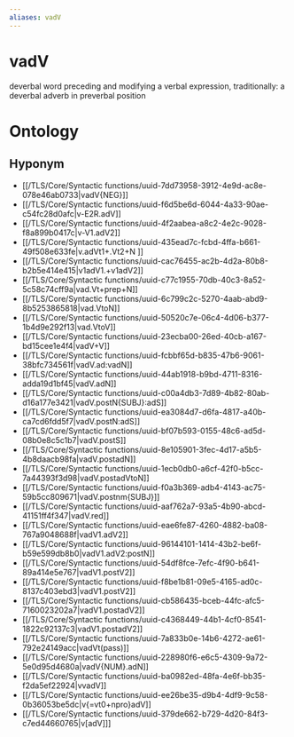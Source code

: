```yaml
---
aliases: vadV
---
```

# vadV

deverbal word preceding and modifying a verbal expression, traditionally: a deverbal adverb in preverbal position
> 
# Ontology

## Hyponym
- [[/TLS/Core/Syntactic functions/uuid-7dd73958-3912-4e9d-ac8e-078e46ab0733|vadV{NEG}]]
- [[/TLS/Core/Syntactic functions/uuid-f6d5be6d-6044-4a33-90ae-c54fc28d0afc|v-E2R.adV]]
- [[/TLS/Core/Syntactic functions/uuid-4f2aabea-a8c2-4e2c-9028-f8a899b0417c|v-V1.adV2]]
- [[/TLS/Core/Syntactic functions/uuid-435ead7c-fcbd-4ffa-b661-49f508e633fe|v.adVt1+.Vt2+N ]]
- [[/TLS/Core/Syntactic functions/uuid-cac76455-ac2b-4d2a-80b8-b2b5e414e415|v1adV1.+v1adV2]]
- [[/TLS/Core/Syntactic functions/uuid-c77c1955-70db-40c3-8a52-5c58c74cff9a|vad.Vt+prep+N]]
- [[/TLS/Core/Syntactic functions/uuid-6c799c2c-5270-4aab-abd9-8b5253865818|vad.VtoN]]
- [[/TLS/Core/Syntactic functions/uuid-50520c7e-06c4-4d06-b377-1b4d9e292f13|vad.VtoV]]
- [[/TLS/Core/Syntactic functions/uuid-23ecba00-26ed-40cb-a167-bd15cee1e4f4|vadV+V]]
- [[/TLS/Core/Syntactic functions/uuid-fcbbf65d-b835-47b6-9061-38bfc734561f|vadV.ad:vadN]]
- [[/TLS/Core/Syntactic functions/uuid-44ab1918-b9bd-4711-8316-adda19d1bf45|vadV.adN]]
- [[/TLS/Core/Syntactic functions/uuid-c00a4db3-7d89-4b82-80ab-d16a177e3421|vadV.postN{SUBJ}:adS]]
- [[/TLS/Core/Syntactic functions/uuid-ea3084d7-d6fa-4817-a40b-ca7cd6fdd5f7|vadV.postN:adS]]
- [[/TLS/Core/Syntactic functions/uuid-bf07b593-0155-48c6-ad5d-08b0e8c5c1b7|vadV.postS]]
- [[/TLS/Core/Syntactic functions/uuid-8e105901-3fec-4d17-a5b5-4b8daacb98fa|vadV.postadN]]
- [[/TLS/Core/Syntactic functions/uuid-1ecb0db0-a6cf-42f0-b5cc-7a44393f3d98|vadV.postadVtoN]]
- [[/TLS/Core/Syntactic functions/uuid-f0a3b369-adb4-4143-ac75-59b5cc809671|vadV.postnm{SUBJ}]]
- [[/TLS/Core/Syntactic functions/uuid-aaf762a7-93a5-4b90-abcd-41151ff4f347|vadV.red]]
- [[/TLS/Core/Syntactic functions/uuid-eae6fe87-4260-4882-ba08-767a9048688f|vadV1.adV2]]
- [[/TLS/Core/Syntactic functions/uuid-96144101-1414-43b2-be6f-b59e599db8b0|vadV1.adV2:postN]]
- [[/TLS/Core/Syntactic functions/uuid-54df8fce-7efc-4f90-b641-89a414e5e767|vadV1.postV2]]
- [[/TLS/Core/Syntactic functions/uuid-f8be1b81-09e5-4165-ad0c-8137c403ebd3|vadV1.postV2]]
- [[/TLS/Core/Syntactic functions/uuid-cb586435-bceb-44fc-afc5-7160023202a7|vadV1.postadV2]]
- [[/TLS/Core/Syntactic functions/uuid-c4368449-44b1-4cf0-8541-1822c92137c3|vadV1.postadV2]]
- [[/TLS/Core/Syntactic functions/uuid-7a833b0e-14b6-4272-ae61-792e24149acc|vadVt(pass)]]
- [[/TLS/Core/Syntactic functions/uuid-228980f6-e6c5-4309-9a72-5e0d95d4680a|vadV{NUM}.adN]]
- [[/TLS/Core/Syntactic functions/uuid-ba0982ed-48fa-4e6f-bb35-f2da5ef22924|vvadV]]
- [[/TLS/Core/Syntactic functions/uuid-ee26be35-d9b4-4df9-9c58-0b36053be5dc|v{=vt0+npro}adV]]
- [[/TLS/Core/Syntactic functions/uuid-379de662-b729-4d20-84f3-c7ed44660765|v[adV]]]
